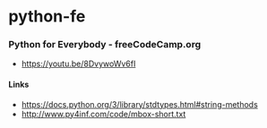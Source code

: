 # python-fe
### Python for Everybody - freeCodeCamp.org
- https://youtu.be/8DvywoWv6fI

#### Links
- https://docs.python.org/3/library/stdtypes.html#string-methods
- http://www.py4inf.com/code/mbox-short.txt
